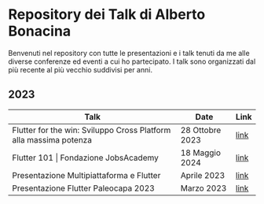 # Repository dei Talk di Alberto Bonacina

Benvenuti nel repository con tutte le presentazioni e i talk tenuti da me alle diverse conferenze ed eventi a cui ho partecipato. I talk sono organizzati dal più recente al più vecchio suddivisi per anni.

## 2023

| Talk                                                              | Date            | Link                                                                          |
| ----------------------------------------------------------------- | --------------- | ----------------------------------------------------------------------------- |
| Flutter for the win: Sviluppo Cross Platform alla massima potenza | 28 Ottobre 2023 | [link](https://github.com/polilluminato/linuxday-2023-presentation)           |
| Flutter 101 \| Fondazione JobsAcademy                             | 18 Maggio 2024  | [link](https://github.com/polilluminato/presentazione-flutter-jac-2023)       |
| Presentazione Multipiattaforma e Flutter                          | Aprile 2023     | [link](https://github.com/polilluminato/multipiattaforma-flutter-oib-2023)    |
| Presentazione Flutter Paleocapa 2023                              | Marzo 2023      | [link](https://github.com/polilluminato/presentazione-flutter-paleocapa-2023) |